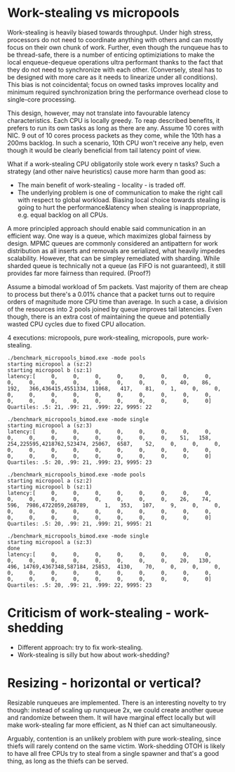 # Work-stealing vs micropools

Work-stealing is heavily biased towards throughput. Under high stress, processors do not need to coordinate anything with others and can mostly focus on their own chunk of work. Further, even though the runqueue has to be thread-safe, there is a number of enticing optimiziations to make the local enqueue-dequeue operations ultra performant thanks to the fact that they do not need to synchronize with each other. (Conversely, steal has to be designed with more care as it needs to linearize under all conditions). This bias is not coincidental; focus on owned tasks improves locality and minimum required synchronization bring the performance overhead close to single-core processing.

This design, however, may not translate into favourable latency characteristics. Each CPU is locally greedy. To reap described benefits, it prefers to run its own tasks as long as there are any. Assume 10 cores with NIC. 9 out of 10 cores process packets as they come, while the 10th has a 200ms backlog. In such a scenario, 10th CPU won't receive any help, even though it would be clearly beneficial from tail latency point of view. 

What if a work-stealing CPU obligatorily stole work every n tasks? Such a strategy (and other naive heuristics) cause more harm than good as:
* The main benefit of work-stealing - locality - is traded off. 
* The underlying problem is one of communication to make the right call with respect to global workload. Biasing local choice towards stealing is going to hurt the performance&latency when stealing is inappropriate, e.g. equal backlog on all CPUs. 

A more principled approach should enable said communication in an efficient way. One way is a queue, which maximizes global fairness by design. MPMC queues are commonly considered an antipattern for work distribution as all inserts and removals are serialized, what heavily impedes scalability. However, that can be simpley remediated with sharding. While sharded queue is technically not a queue (as FIFO is not guaranteed), it still provides far more fairness than required. (Proof?)

Assume a bimodal workload of 5m packets. Vast majority of them are cheap to process but there's a 0.01% chance that a packet turns out to require orders of magnitude more CPU time than average. In such a case, a division of the resources into 2 pools joined by queue improves tail latencies. Even though, there is an extra cost of maintaining the queue and potentially wasted CPU cycles due to fixed CPU allocation.

4 executions: micropools, pure work-stealing, micropools, pure work-stealing.
```
./benchmark_micropools_bimod.exe -mode pools
starting micropool a (sz:2)
starting micropool b (sz:1)
latency:[     0,     0,     0,     0,     0,     0,     0,     0,     0,     0,     0,     0,     0,     0,     0,     0,    40,    86,   192,   366,436415,4551334, 11068,   417,    81,     1,     0,     0,     0,     0,     0,     0,     0,     0,     0,     0,     0,     0,     0,     0,     0,     0,     0,     0,     0,     0,     0,     0]
Quartiles: .5: 21, .99: 21, .999: 22, 9995: 22

./benchmark_micropools_bimod.exe -mode single
starting micropool a (sz:3)
latency:[     0,     0,     0,     0,     0,     0,     0,     0,     0,     0,     0,     0,     0,     0,     0,     0,    51,   158,   254,225595,4218762,523474, 25067,  6587,    52,     0,     0,     0,     0,     0,     0,     0,     0,     0,     0,     0,     0,     0,     0,     0,     0,     0,     0,     0,     0,     0,     0,     0]
Quartiles: .5: 20, .99: 21, .999: 23, 9995: 23

./benchmark_micropools_bimod.exe -mode pools
starting micropool a (sz:2)
starting micropool b (sz:1)
latency:[     0,     0,     0,     0,     0,     0,     0,     0,     0,     0,     0,     0,     0,     0,     0,     0,    26,    74,   596,  7986,4722059,268789,     1,   353,   107,     9,     0,     0,     0,     0,     0,     0,     0,     0,     0,     0,     0,     0,     0,     0,     0,     0,     0,     0,     0,     0,     0,     0]
Quartiles: .5: 20, .99: 21, .999: 21, 9995: 21

./benchmark_micropools_bimod.exe -mode single
starting micropool a (sz:3)
done
latency:[     0,     0,     0,     0,     0,     0,     0,     0,     0,     0,     0,     0,     0,     0,     0,     0,    20,   130,   496, 14769,4367348,587184, 25853,  4130,    70,     0,     0,     0,     0,     0,     0,     0,     0,     0,     0,     0,     0,     0,     0,     0,     0,     0,     0,     0,     0,     0,     0,     0]
Quartiles: .5: 20, .99: 21, .999: 22, 9995: 23
```


# Criticism of work-stealing - work-shedding 

* Different approach: try to fix work-stealing.
* Work-stealing is silly but how about work-shedding? 
  

# Resizing - horizontal or vertical?

Resizable runqueues are implemented. There is an interesting novelty to try though: instead of scaling up runqueue 2x, we could create another queue and randomize between them. It will have marginal effect locally but will make work-stealing far more efficient, as N thief can act simultaneously.

Arguably, contention is an unlikely problem with pure work-stealing, since thiefs will rarely contend on the same victim. Work-shedding OTOH is likely to have all free CPUs try to steal from a single spawner and that's a good thing, as long as the thiefs can be served. 

